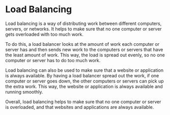# Load Balancing

Load balancing is a way of distributing work between different computers, servers, or networks. It helps to make sure that no one computer or server gets overloaded with too much work. 

To do this, a load balancer looks at the amount of work each computer or server has and then sends new work to the computers or servers that have the least amount of work. This way, the load is spread out evenly, so no one computer or server has to do too much work. 

Load balancing can also be used to make sure that a website or application is always available. By having a load balancer spread out the work, if one computer or server goes down, the other computers or servers can pick up the extra work. This way, the website or application is always available and running smoothly. 

Overall, load balancing helps to make sure that no one computer or server is overloaded, and that websites and applications are always available.
